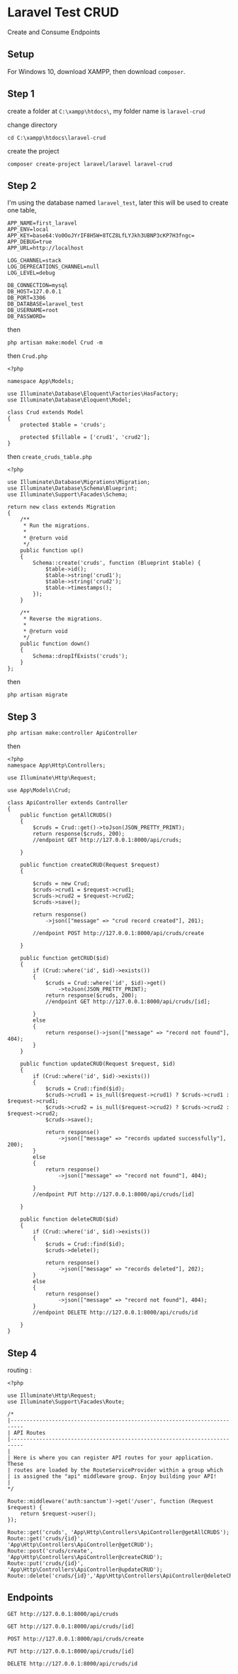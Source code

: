 # Laravel Test CRUD
Create and Consume Endpoints

## Setup
For Windows 10, download XAMPP, then download `composer`.

## Step 1

create a folder at `C:\xampp\htdocs\`, my folder name is `laravel-crud`

change directory 

`cd C:\xampp\htdocs\laravel-crud`

create the project 

`composer create-project laravel/laravel laravel-crud`

## Step 2
I'm using the database named `laravel_test`,
later this will be used to create one table, 

```
APP_NAME=first_laravel
APP_ENV=local
APP_KEY=base64:Vo0OoJYrIF8H5W+8TCZ8LfLYJkh3UBNP3cKP7H3fngc=
APP_DEBUG=true
APP_URL=http://localhost

LOG_CHANNEL=stack
LOG_DEPRECATIONS_CHANNEL=null
LOG_LEVEL=debug

DB_CONNECTION=mysql
DB_HOST=127.0.0.1
DB_PORT=3306
DB_DATABASE=laravel_test
DB_USERNAME=root
DB_PASSWORD=
```

then

`php artisan make:model Crud -m`

then `Crud.php`

```
<?php

namespace App\Models;

use Illuminate\Database\Eloquent\Factories\HasFactory;
use Illuminate\Database\Eloquent\Model;

class Crud extends Model
{
    protected $table = 'cruds';

    protected $fillable = ['crud1', 'crud2'];
}

```

then `create_cruds_table.php`

```
<?php

use Illuminate\Database\Migrations\Migration;
use Illuminate\Database\Schema\Blueprint;
use Illuminate\Support\Facades\Schema;

return new class extends Migration
{
    /**
     * Run the migrations.
     *
     * @return void
     */
    public function up()
    {
        Schema::create('cruds', function (Blueprint $table) {
            $table->id();
            $table->string('crud1');
            $table->string('crud2');
            $table->timestamps();
        });
    }

    /**
     * Reverse the migrations.
     *
     * @return void
     */
    public function down()
    {
        Schema::dropIfExists('cruds');
    }
};
```
then

`php artisan migrate`

## Step 3

`php artisan make:controller ApiController`

then

```
<?php
namespace App\Http\Controllers;

use Illuminate\Http\Request;

use App\Models\Crud;

class ApiController extends Controller
{
    public function getAllCRUDS()
    {
        $cruds = Crud::get()->toJson(JSON_PRETTY_PRINT);
        return response($cruds, 200);
        //endpoint GET http://127.0.0.1:8000/api/cruds;
        
    }

    public function createCRUD(Request $request)
    {

        $cruds = new Crud;
        $cruds->crud1 = $request->crud1;
        $cruds->crud2 = $request->crud2;
        $cruds->save();

        return response()
            ->json(["message" => "crud record created"], 201);

        //endpoint POST http://127.0.0.1:8000/api/cruds/create
        
    }

    public function getCRUD($id)
    {
        if (Crud::where('id', $id)->exists())
        {
            $cruds = Crud::where('id', $id)->get()
                ->toJson(JSON_PRETTY_PRINT);
            return response($cruds, 200);
            //endpoint GET http://127.0.0.1:8000/api/cruds/[id];
            
        }
        else
        {
            return response()->json(["message" => "record not found"], 404);
        }
    }

    public function updateCRUD(Request $request, $id)
    {
        if (Crud::where('id', $id)->exists())
        {
            $cruds = Crud::find($id);
            $cruds->crud1 = is_null($request->crud1) ? $cruds->crud1 : $request->crud1;
            $cruds->crud2 = is_null($request->crud2) ? $cruds->crud2 : $request->crud2;
            $cruds->save();

            return response()
                ->json(["message" => "records updated successfully"], 200);
        }
        else
        {
            return response()
                ->json(["message" => "record not found"], 404);

        }
        //endpoint PUT http://127.0.0.1:8000/api/cruds/[id]
        
    }

    public function deleteCRUD($id)
    {
        if (Crud::where('id', $id)->exists())
        {
            $cruds = Crud::find($id);
            $cruds->delete();

            return response()
                ->json(["message" => "records deleted"], 202);
        }
        else
        {
            return response()
                ->json(["message" => "record not found"], 404);
        }
        //endpoint DELETE http://127.0.0.1:8000/api/cruds/id
        
    }
}
```

## Step 4
routing :

```
<?php

use Illuminate\Http\Request;
use Illuminate\Support\Facades\Route;

/*
|--------------------------------------------------------------------------
| API Routes
|--------------------------------------------------------------------------
|
| Here is where you can register API routes for your application. These
| routes are loaded by the RouteServiceProvider within a group which
| is assigned the "api" middleware group. Enjoy building your API!
|
*/

Route::middleware('auth:sanctum')->get('/user', function (Request $request) {
    return $request->user();
});

Route::get('cruds', 'App\Http\Controllers\ApiController@getAllCRUDS');
Route::get('cruds/{id}', 'App\Http\Controllers\ApiController@getCRUD');
Route::post('cruds/create', 'App\Http\Controllers\ApiController@createCRUD');
Route::put('cruds/{id}', 'App\Http\Controllers\ApiController@updateCRUD');
Route::delete('cruds/{id}','App\Http\Controllers\ApiController@deleteCRUD');
```

## Endpoints
`GET http://127.0.0.1:8000/api/cruds`

`GET http://127.0.0.1:8000/api/cruds/[id]`

`POST http://127.0.0.1:8000/api/cruds/create`

`PUT http://127.0.0.1:8000/api/cruds/[id]`

`DELETE http://127.0.0.1:8000/api/cruds/id`
